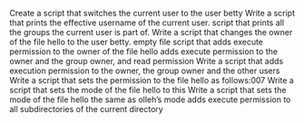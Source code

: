 Create a script that switches the current user to the user betty
Write a script that prints the effective username of the current user.
script that prints all the groups the current user is part of.
Write a script that changes the owner of the file hello to the user betty.
empty file
script that adds execute permission to the owner of the file hello
adds execute permission to the owner and the group owner, and read permission
Write a script that adds execution permission to the owner, the group owner and the other users
Write a script that sets the permission to the file hello as follows:007
Write a script that sets the mode of the file hello to this
Write a script that sets the mode of the file hello the same as olleh’s mode
adds execute permission to all subdirectories of the current directory

